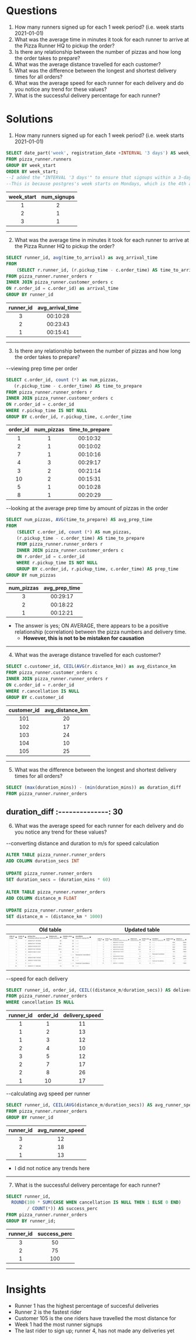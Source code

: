 # Questions
1. How many runners signed up for each 1 week period? (i.e. week starts 2021-01-01)
2. What was the average time in minutes it took for each runner to arrive at the Pizza Runner HQ to pickup the order?
3. Is there any relationship between the number of pizzas and how long the order takes to prepare?
4. What was the average distance travelled for each customer?
5. What was the difference between the longest and shortest delivery times for all orders?
6. What was the average speed for each runner for each delivery and do you notice any trend for these values?
7. What is the successful delivery percentage for each runner?

# Solutions
1. How many runners signed up for each 1 week period? (i.e. week starts 2021-01-01)
~~~sql
SELECT date_part('week', registration_date +INTERVAL '3 days') AS week_start, COUNT(*) AS num_signups
FROM pizza_runner.runners
GROUP BY week_start
ORDER BY week_start;
--I added the "INTERVAL '3 days'" to ensure that signups within a 3-day period are included in the same week
--This is because postgres's week starts on Mondays, which is the 4th and would've excluded sign ups from earlier
~~~
 week_start   | num_signups
:------------:|:--------------:
 1            | 2
 2            | 1
 3            | 1
 ---
2. What was the average time in minutes it took for each runner to arrive at the Pizza Runner HQ to pickup the order?
~~~sql
SELECT runner_id, avg(time_to_arrival) as avg_arrival_time
FROM 
	(SELECT r.runner_id, (r.pickup_time - c.order_time) AS time_to_arrival
FROM pizza_runner.runner_orders r
INNER JOIN pizza_runner.customer_orders c
ON r.order_id = c.order_id) as arrival_time
GROUP BY runner_id
~~~
 runner_id    | avg_arrival_time
:------------:|:-------------------:
 3            | 00:10:28
 2            | 00:23:43
 1            | 00:15:41
 ---
 3. Is there any relationship between the number of pizzas and how long the order takes to prepare?

   --viewing prep time per order
 ~~~sql
SELECT c.order_id, count (*) as num_pizzas, 
	(r.pickup_time - c.order_time) AS time_to_prepare
FROM pizza_runner.runner_orders r
INNER JOIN pizza_runner.customer_orders c
ON r.order_id = c.order_id
WHERE r.pickup_time IS NOT NULL
GROUP BY c.order_id, r.pickup_time, c.order_time
~~~
 order_id  | num_pizzas  | time_to_prepare
:---------:|:-----------:|:-----------------:
 1         | 1           | 00:10:32
 2         | 1           | 00:10:02
 7         | 1           | 00:10:16
 4         | 3           | 00:29:17
 3         | 2           | 00:21:14
 10        | 2           | 00:15:31
 5         | 1           | 00:10:28
 8         | 1           | 00:20:29
 
 --looking at the average prep time by amount of pizzas in the order
~~~sql
SELECT num_pizzas, AVG(time_to_prepare) AS avg_prep_time
FROM 
	(SELECT c.order_id, count (*) AS num_pizzas, 
	(r.pickup_time - c.order_time) AS time_to_prepare
	FROM pizza_runner.runner_orders r
	INNER JOIN pizza_runner.customer_orders c
	ON r.order_id = c.order_id
	WHERE r.pickup_time IS NOT NULL
	GROUP BY c.order_id, r.pickup_time, c.order_time) AS prep_time
GROUP BY num_pizzas
~~~
 num_pizzas | avg_prep_time
:----------:|:--------------:
  3         | 00:29:17
  2         | 00:18:22
  1         | 00:12:21
 
- The answer is yes; ON AVERAGE, there appears to be a positive relationship (correlation) between the pizza numbers and delivery time.
  -  **However, this is not to be mistaken for causation**
---
4. What was the average distance travelled for each customer?
~~~sql
SELECT c.customer_id, CEIL(AVG(r.distance_km)) as avg_distance_km
FROM pizza_runner.customer_orders c
INNER JOIN pizza_runner.runner_orders r
ON c.order_id = r.order_id
WHERE r.cancellation IS NULL
GROUP BY c.customer_id
~~~
 customer_id  | avg_distance_km
:------------:|:----------------:
  101         | 20
  102         | 17
  103         | 24
  104         | 10
  105         | 25
---
5. What was the difference between the longest and shortest delivery times for all orders?
~~~sql
SELECT (max(duration_mins)) - (min(duration_mins)) as duration_diff
FROM pizza_runner.runner_orders
~~~
 duration_diff
:--------------:
  30
---
6. What was the average speed for each runner for each delivery and do you notice any trend for these values?

--converting distance and duration to m/s for speed calculation
~~~sql
ALTER TABLE pizza_runner.runner_orders
ADD COLUMN duration_secs INT

UPDATE pizza_runner.runner_orders
SET duration_secs = (duration_mins * 60)

ALTER TABLE pizza_runner.runner_orders
ADD COLUMN distance_m FLOAT

UPDATE pizza_runner.runner_orders
SET distance_m = (distance_km * 1000)
~~~
  Old table                        | Updated table
 :--------------------------------:|:-------------------------------------:
  ![](https://github.com/imanjokko/PizzaRunner/blob/main/images/runnerordersaltered.png) | ![](https://github.com/imanjokko/PizzaRunner/blob/main/images/runnerordersupdated.png)

--speed for each delivery
~~~sql
SELECT runner_id, order_id, CEIL((distance_m/duration_secs)) AS delivery_speed
FROM pizza_runner.runner_orders
WHERE cancellation IS NULL
~~~
 runner_id | order_id | delivery_speed
:---------:|:--------:|:---------------:
  1        | 1        | 11
  1        | 2        | 13
  1        | 3        | 12
  2        | 4        | 10
  3        | 5        | 12
  2        | 7        | 17
  2        | 8        | 26
  1        | 10       | 17
  
--calculating avg speed per runner
~~~sql
SELECT runner_id, CEIL(AVG(distance_m/duration_secs)) AS avg_runner_speed
FROM pizza_runner.runner_orders
GROUP BY runner_id
~~~

 runner_id | avg_runner_speed
:---------:|:-----------------:
  3        | 12
  2        | 18
  1        | 13
  
 - I did not notice any trends here

---
7. What is the successful delivery percentage for each runner?
~~~sql
SELECT runner_id, 
  ROUND(100 * SUM(CASE WHEN cancellation IS NULL THEN 1 ELSE 0 END) 
		/ COUNT(*)) AS success_perc
FROM pizza_runner.runner_orders
GROUP BY runner_id;
~~~
 runner_id  | success_perc
:----------:|:--------------:
  3         | 50
  2         | 75
  1         | 100
  
---
  # Insights
  
  - Runner 1 has the highest percentage of succesful deliveries
  - Runner 2 is the fastest rider
  - Customer 105 is the one riders have travelled the most distance for
  - Week 1 had the most runner signups
  - The last rider to sign up; runner 4, has not made any deliveries yet
